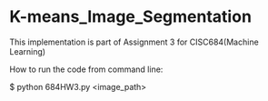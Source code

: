 # K-means_Image_Segmentation


This implementation is part of Assignment 3 for CISC684(Machine Learning)


How to run the code from command line:

$ python 684HW3.py <image_path>


